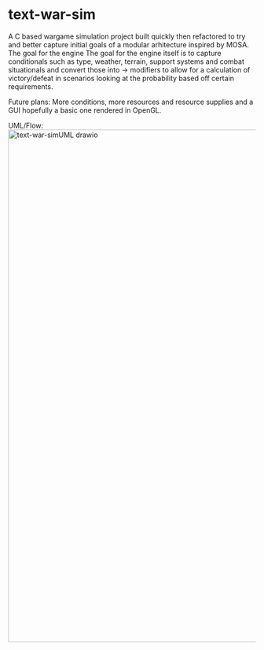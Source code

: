 # text-war-sim
A C based wargame simulation project built quickly then refactored to try and better capture initial goals of a modular arhitecture inspired by MOSA. The goal for the engine
The goal for the engine itself is to capture conditionals such as type, weather, terrain, support systems and combat situationals and convert those into -> modifiers to allow for a calculation of victory/defeat in scenarios looking at the probability based off certain requirements.

Future plans: More conditions, more resources and resource supplies and a GUI hopefully a basic one rendered in OpenGL.



UML/Flow:
<img width="1505" height="1041" alt="text-war-simUML drawio" src="https://github.com/user-attachments/assets/c9272940-d1ab-4984-a48c-ca01b4586150" />
